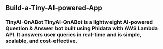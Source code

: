 ## Build-a-Tiny-AI-powered-App
### TinyAI-QnABot  TinyAI-QnABot is a lightweight AI-powered Question &amp; Answer bot built using Phidata with AWS Lambda API.   It answers user queries in real-time and is simple, scalable, and cost-effective.
